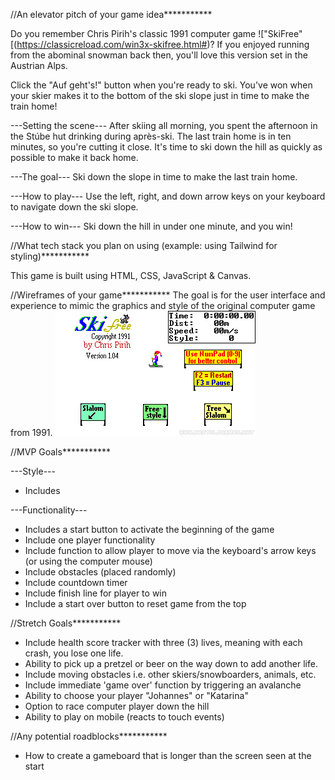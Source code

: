 //An elevator pitch of your game idea***********

Do you remember Chris Pirih's classic 1991 computer game !["SkiFree"[(https://classicreload.com/win3x-skifree.html#)? If you enjoyed running from the abominal snowman back then, you'll love this version set in the Austrian Alps.

Click the "Auf geht's!" button when you're ready to ski.
You've won when your skier makes it to the bottom of the ski slope just in time to make the train home!

---Setting the scene---
After skiing all morning, you spent the afternoon in the Stúbe hut drinking during après-ski. The last train home is in ten minutes, so you're cutting it close. It's time to ski down the hill as quickly as possible to make it back home.

---The goal---
Ski down the slope in time to make the last train home. 

---How to play---
Use the left, right, and down arrow keys on your keyboard to navigate down the ski slope.

---How to win---
Ski down the hill in under one minute, and you win!



//What tech stack you plan on using (example: using Tailwind for styling)***********

This game is built using HTML, CSS, JavaScript & Canvas.



//Wireframes of your game***********
The goal is for the user interface and experience to mimic the graphics and style of the original computer game from 1991.
![Screenshot of SkiFree](skiFree.png)



//MVP Goals***********

---Style---
- Includes 

---Functionality---
- Includes a start button to activate the beginning of the game
- Include one player functionality
- Include function to allow player to move via the keyboard's arrow keys (or using the computer mouse)
- Include obstacles (placed randomly) 
- Include countdown timer
- Include finish line for player to win
- Include a start over button to reset game from the top


//Stretch Goals***********
- Include health score tracker with three (3) lives, meaning with each crash, you lose one life.
- Ability to pick up a pretzel or beer on the way down to  add another life.
- Include moving obstacles i.e. other skiers/snowboarders, animals, etc.
- Include immediate 'game over' function by triggering an avalanche
- Ability to choose your player "Johannes" or "Katarina"
- Option to race computer player down the hill
- Ability to play on mobile (reacts to touch events)


//Any potential roadblocks***********
- How to create a gameboard that is longer than the screen seen at the start

